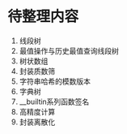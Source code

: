 # 待整理内容
1. 线段树
2. 最值操作与历史最值查询线段树
3. 树状数组
4. 封装质数筛
5. 字符串哈希的模数版本
6. 字典树
7. __builtin系列函数签名
8. 高精度计算
9. 封装离散化